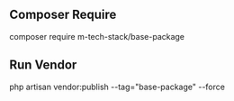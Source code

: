 ## Composer Require
composer require m-tech-stack/base-package
## Run Vendor
php artisan vendor:publish --tag="base-package" --force
